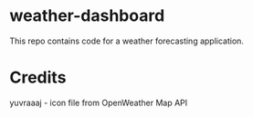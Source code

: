 # weather-dashboard
This repo contains code for a weather forecasting application.

# Credits

yuvraaaj - icon file from OpenWeather Map API
